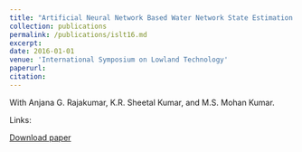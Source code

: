 ```yaml
---
title: "Artificial Neural Network Based Water Network State Estimation Tool for Bangalore Inflow System"
collection: publications
permalink: /publications/islt16.md
excerpt: 
date: 2016-01-01
venue: 'International Symposium on Lowland Technology'
paperurl: 
citation: 
---
```


With Anjana G. Rajakumar, K.R. Sheetal Kumar, and M.S. Mohan Kumar.

Links:

<a href='https://justinpayan.github.io/files/ISLT_2016_Paper.pdf'>Download paper</a>